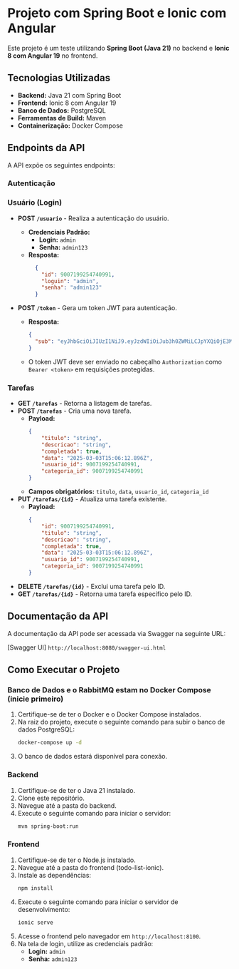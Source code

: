 # Projeto com Spring Boot e Ionic com Angular

Este projeto é um teste utilizando **Spring Boot (Java 21)** no backend e **Ionic 8 com Angular 19** no frontend.

## Tecnologias Utilizadas

- **Backend:** Java 21 com Spring Boot
- **Frontend:** Ionic 8 com Angular 19
- **Banco de Dados:** PostgreSQL
- **Ferramentas de Build:** Maven
- **Containerização:** Docker Compose

## Endpoints da API

A API expõe os seguintes endpoints:

### Autenticação

### Usuário (Login)

- **POST `/usuario`** - Realiza a autenticação do usuário.
  - **Credenciais Padrão:**
    - **Login:** `admin`
    - **Senha:** `admin123`
  - **Resposta:**
    ```json
      {
        "id": 9007199254740991,
        "loguin": "admin",
        "senha": "admin123"
      }
    ```

- **POST `/token`** - Gera um token JWT para autenticação.
  - **Resposta:**
    ```json
    {
      "sub": "eyJhbGciOiJIUzI1NiJ9.eyJzdWIiOiJub3h0ZWMiLCJpYXQiOjE3Mzg1NDM5NjQsImV4cCI6MTczODU0NzU2NH0.cV9FJx2CJanSbNmrylaYC1MK8CoCpHzErzE6GbmZ6Io"
    }
    ```
  - O token JWT deve ser enviado no cabeçalho `Authorization` como `Bearer <token>` em requisições protegidas.

### Tarefas

- **GET `/tarefas`** - Retorna a listagem de tarefas.
- **POST `/tarefas`** - Cria uma nova tarefa.
  - **Payload:**
    ```json
    {
        "titulo": "string",
        "descricao": "string",
        "completada": true,
        "data": "2025-03-03T15:06:12.896Z",
        "usuario_id": 9007199254740991,
        "categoria_id": 9007199254740991
    }
    ```
  - **Campos obrigatórios:** `titulo`, `data`, `usuario_id`, `categoria_id`
- **PUT `/tarefas/{id}`** - Atualiza uma tarefa existente.
  - **Payload:**
    ```json
    {
        "id": 9007199254740991,
        "titulo": "string",
        "descricao": "string",
        "completada": true,
        "data": "2025-03-03T15:06:12.896Z",
        "usuario_id": 9007199254740991,
        "categoria_id": 9007199254740991
    }
    ```
- **DELETE `/tarefas/{id}`** - Exclui uma tarefa pelo ID.
- **GET `/tarefas/{id}`** - Retorna uma tarefa específico pelo ID.

## Documentação da API

A documentação da API pode ser acessada via Swagger na seguinte URL:

[Swagger UI] `http://localhost:8080/swagger-ui.html`

## Como Executar o Projeto

### Banco de Dados e o RabbitMQ estam no Docker Compose (inicie primeiro)

1. Certifique-se de ter o Docker e o Docker Compose instalados.
2. Na raiz do projeto, execute o seguinte comando para subir o banco de dados PostgreSQL:
   ```sh
   docker-compose up -d
   ```
3. O banco de dados estará disponível para conexão.

### Backend

1. Certifique-se de ter o Java 21 instalado.
2. Clone este repositório.
3. Navegue até a pasta do backend.
4. Execute o seguinte comando para iniciar o servidor:
   ```sh
   mvn spring-boot:run
   ```

### Frontend

1. Certifique-se de ter o Node.js instalado.
2. Navegue até a pasta do frontend (todo-list-ionic).
3. Instale as dependências:
   ```sh
   npm install
   ```
4. Execute o seguinte comando para iniciar o servidor de desenvolvimento:
   ```sh
   ionic serve
   ```
5. Acesse o frontend pelo navegador em `http://localhost:8100`.
6. Na tela de login, utilize as credenciais padrão:
   - **Login:** `admin`
   - **Senha:** `admin123`
